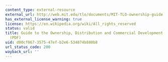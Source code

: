 ```yaml
---
content_type: external-resource
external_url: http://web.mit.edu/tlo/documents/MIT-TLO-ownership-guide.pdf
has_external_license_warning: true
license: https://en.wikipedia.org/wiki/All_rights_reserved
status: valid
title: Guide to the Ownership, Distribution and Commercial Development of MIT Technology
  (PDF)
uid: d00cf067-3575-47ef-b2e6-534874b880b8
url_status_code: 200
wayback_url: ''
---
```

